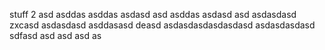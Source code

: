 stuff
 2
asd
asddas
asddas
asdasd
asd
asddas
asdasd
asd
asdasdasd
zxcasd
asdasdasd
asddasasd
deasd
asdasdasdasdasdasd
asdasdasdasd
sdfasd
asd
asd
asd
as
